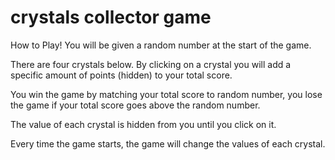 # crystals collector game

How to Play!
You will be given a random number at the start of the game.

There are four crystals below. By clicking on a crystal you will add a specific amount of points (hidden) to your total score.

You win the game by matching your total score to random number, you lose the game if your total score goes above the random number.

The value of each crystal is hidden from you until you click on it.

Every time the game starts, the game will change the values of each crystal.
